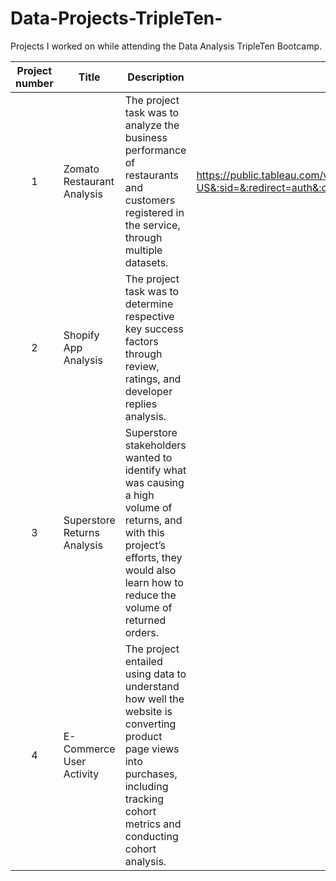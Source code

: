 # Data-Projects-TripleTen-
Projects I worked on while attending the Data Analysis TripleTen Bootcamp.


| Project number | Title | Description | Link |
| :-----------: | ----------- |----------- | ----------- |
| 1 | Zomato Restaurant Analysis| The project task was to analyze the business performance of restaurants and customers registered in the service, through multiple datasets.| https://public.tableau.com/views/SuperstoreReturnsAnalysis_17347924139440/Dashboard1?:language=en-US&:sid=&:redirect=auth&:display_count=n&:origin=viz_share_link |
| 2 | Shopify App Analysis | The project task was to determine respective key success factors through review, ratings, and developer replies analysis. |
| 3 | Superstore Returns Analysis | Superstore stakeholders wanted to identify what was causing a high volume of returns, and with this project’s efforts, they would also learn how to reduce the volume of returned orders.|
| 4 | E-Commerce User Activity | The project entailed using data to understand how well the website is converting product page views into purchases, including tracking cohort metrics and conducting cohort analysis. |

